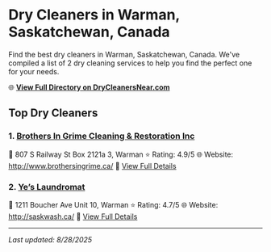 # Dry Cleaners in Warman, Saskatchewan, Canada

Find the best dry cleaners in Warman, Saskatchewan, Canada. We've compiled a list of 2 dry cleaning services to help you find the perfect one for your needs.

🌐 **[View Full Directory on DryCleanersNear.com](https://drycleanersnear.com/city/Canada/Saskatchewan/Warman)**

## Top Dry Cleaners

### 1. [Brothers In Grime Cleaning & Restoration Inc](https://drycleanersnear.com/dryCleaner/68a92136bf63596465d0a21b/brothers-in-grime-cleaning-restoration-inc)
📍 807 S Railway St Box 2121a 3, Warman
⭐ Rating: 4.9/5
🌐 Website: http://www.brothersingrime.ca/
🔗 [View Full Details](https://drycleanersnear.com/dryCleaner/68a92136bf63596465d0a21b/brothers-in-grime-cleaning-restoration-inc)

### 2. [Ye’s Laundromat](https://drycleanersnear.com/dryCleaner/68a92125bf63596465d0a174/ye-s-laundromat)
📍 1211 Boucher Ave Unit 10, Warman
⭐ Rating: 4.7/5
🌐 Website: http://saskwash.ca/
🔗 [View Full Details](https://drycleanersnear.com/dryCleaner/68a92125bf63596465d0a174/ye-s-laundromat)


---

*Last updated: 8/28/2025*
